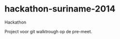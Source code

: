 hackathon-suriname-2014
=======================

Hackathon

Project voor git walktrough op de pre-meet.